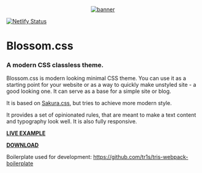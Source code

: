 <p align="center">
  <a href="https://blossom-css.netlify.com">
    <img alt="banner" src="https://images2.imgbox.com/33/37/hCForNLZ_o.png"/>
  </a>
</p>

[![Netlify Status](https://api.netlify.com/api/v1/badges/7ce2da5e-9cc9-4a0e-be50-96a3b2dafbe7/deploy-status)](https://app.netlify.com/sites/blossom-css/deploys)

# Blossom.css
### A modern CSS classless theme.

Blossom.css is modern looking minimal CSS theme. You can use it as a starting point for your website or as a way to quickly make unstyled site - a good looking one. It can serve as a base for a simple site or blog.

It is based on [Sakura.css](https://github.com/oxalorg/sakura), but tries to achieve more modern style.

It provides a set of opinionated rules, that are meant to make a text content and typography look well. It is also fully responsive.


**[LIVE EXAMPLE](https://blossom-css.netlify.com)**

**[DOWNLOAD](https://raw.githubusercontent.com/jakubslowik/blossom-dist/master/blossom.css)**

Boilerplate used for development: https://github.com/tr1s/tris-webpack-boilerplate
